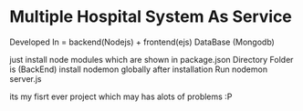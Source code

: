 # Multiple Hospital System As Service
Developed In = backend(Nodejs) + frontend(ejs) DataBase (Mongodb)

just install node modules which are shown in package.json 
Directory Folder is (BackEnd)
install nodemon globally
after installation Run nodemon server.js

its my fisrt ever project which may has alots of problems 
:P

